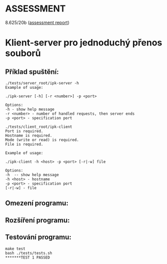 ASSESSMENT
=========
8.625/20b ([assessment report](https://github.com/ldrahnik/ipk_1_project_2/issues/1))

Klient-server pro jednoduchý přenos souborů
============

## Příklad spuštění:

```
./tests/server_root/ipk-server -h
Example of usage:

./ipk-server [-h] [-r <number>] -p <port> 

Options:
-h - show help message
-r <number> - number of handled requests, then server ends
-p <port> - specification port
```

```
./tests/client_root/ipk-client
Port is required.
Hostname is required.
Mode (write or read) is required.
File is required.

Example of usage:

./ipk-client -h <host> -p <port> [-r|-w] file

Options:
-h  -- show help message
-h <host> - hostname
-p <port> - specification port
[-r|-w] - file
```

## Omezení programu:

## Rozšíření programu:

## Testování programu:

```
make test
bash ./tests/tests.sh
*******TEST 1 PASSED
```
